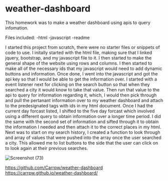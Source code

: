 # weather-dashboard

This homework was to make a weather dashboard using apis to query infomation.

Files included:
-html
-javascript
-readme

I started this project from scratch, there were no starter files or snippets of code to use.
I initally started with the html file, making sure that I linked jquery, bootstrap, and my javascript file to it. I then started to make the general shape of the website using rows and columns. I then started to make all of the necessary ids that my javascript would need to add dynamic buttons and information.
Once done, I went into the javascript and got the api key so that I would be able to get the information over. I started with a event listener next for clicking on the search button so that when they searched a city it would know to take that value. Then run that value to the api to query for information regarding it, which, I would then pick through and pull the pertanant information over to my weather dashboard and attach to the predesignated tags with ids in my html document. 
Once I had the current day forcast listed, I shifted to the five day forcast which involved using a different query to obtain information over a longer time period. I did the same with the second set of information and sifted through it to obtain the information I needed and then attach it to the correct places in my html.
Next was to start on my search history, I created a function to look through and array of values that were pushed into the array once the user searched a city. This allowed me to list buttons to the side that the user can click on to look again at their previous searches. 

![Screenshot (73)](https://user-images.githubusercontent.com/73077219/99139377-f8745e80-2605-11eb-8f78-2c6fd63816aa.png)

https://github.com/Carrpw/weather-dashboard
https://carrpw.github.io/weather-dashboard/